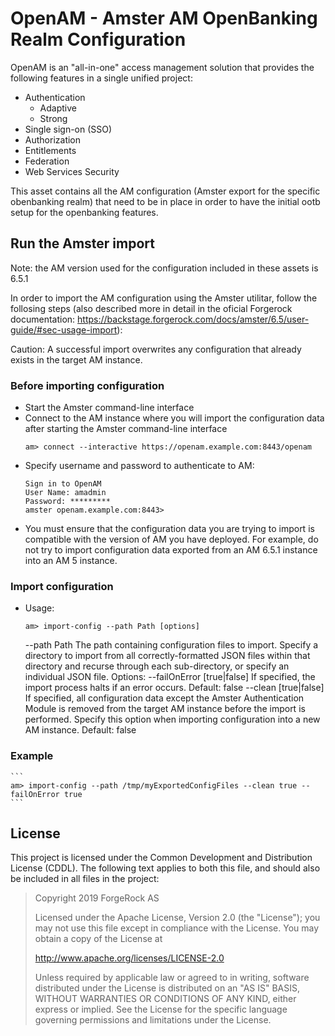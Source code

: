 # OpenAM - Amster AM OpenBanking Realm Configuration

OpenAM is an "all-in-one" access management solution that provides the following features in a single unified project:

+ Authentication
    - Adaptive 
    - Strong  
+ Single sign-on (SSO)
+ Authorization
+ Entitlements
+ Federation 
+ Web Services Security

This asset contains all the AM configuration (Amster export for the specific obenbanking realm) that need to be in place in order to have the initial ootb setup for the openbanking features. 

## Run the Amster import

Note: the AM version used for the configuration included in these assets is 6.5.1

In order to import the AM configuration using the Amster utilitar, follow the follosing steps (also described more in detail in the oficial Forgerock documentation: https://backstage.forgerock.com/docs/amster/6.5/user-guide/#sec-usage-import):

Caution: A successful import overwrites any configuration that already exists in the target AM instance. 

### Before importing configuration

- Start the Amster command-line interface
- Connect to the AM instance where you will import the configuration data after starting the Amster command-line interface
	``` 
	am> connect --interactive https://openam.example.com:8443/openam
	``` 
- Specify username and password to authenticate to AM:
	``` 
	Sign in to OpenAM
	User Name: amadmin
	Password: *********
	amster openam.example.com:8443>
	``` 
- You must ensure that the configuration data you are trying to import is compatible with the version of AM you have deployed.
	For example, do not try to import configuration data exported from an AM 6.5.1 instance into an AM 5 instance. 

### Import configuration

- Usage:
	```
	am> import-config --path Path [options]
	```
	--path Path
		The path containing configuration files to import.
		Specify a directory to import from all correctly-formatted JSON files within that directory and recurse through each sub-directory, or specify an individual JSON file.
	Options:
		--failOnError [true|false]
			If specified, the import process halts if an error occurs.
			Default: false
		--clean [true|false]
			If specified, all configuration data except the Amster Authentication Module is removed from the target AM instance before the import is performed.
			Specify this option when importing configuration into a new AM instance.
			Default: false

### Example
	```
	am> import-config --path /tmp/myExportedConfigFiles --clean true --failOnError true
	```

## License

This project is licensed under the Common Development and Distribution License (CDDL). The following text applies to 
both this file, and should also be included in all files in the project:

>  Copyright 2019 ForgeRock AS
>
> Licensed under the Apache License, Version 2.0 (the "License");
> you may not use this file except in compliance with the License.
> You may obtain a copy of the License at
>
>    http://www.apache.org/licenses/LICENSE-2.0
>
>  Unless required by applicable law or agreed to in writing, software
>  distributed under the License is distributed on an "AS IS" BASIS,
>  WITHOUT WARRANTIES OR CONDITIONS OF ANY KIND, either express or implied.
>  See the License for the specific language governing permissions and
>  limitations under the License.
